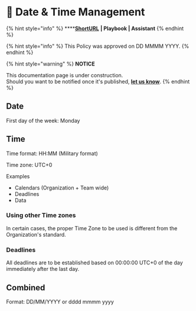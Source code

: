 # 🚧 Date & Time Management

{% hint style="info" %}
****[**ShortURL**](https://tiof.click/TIOFPolicyDTM) **| Playbook | Assistant**
{% endhint %}

{% hint style="info" %}
This Policy was approved on DD MMMM YYYY.
{% endhint %}

{% hint style="warning" %}
**NOTICE**

This documentation page is under construction.\
Should you want to be notified once it's published, [**let us know**](https://tiof.click/TIOFTarianUpdatesService).
{% endhint %}

## Date

First day of the week: Monday



## Time

Time format: HH:MM (Military format)

Time zone: UTC+0



Examples

* Calendars (Organization + Team wide)
* Deadlines
* Data



### Using other Time zones

In certain cases, the proper Time Zone to be used is different from the Organization's standard.



### Deadlines

All deadlines are to be established based on 00:00:00 UTC+0 of the day immediately after the last day.



## Combined

Format: DD/MM/YYYY or dddd mmmm yyyy

